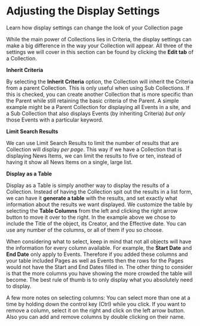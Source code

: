 # Adjusting the Display Settings

Learn how display settings can change the look of your Collection page

While the main power of Collections lies in Criteria, the display
settings can make a big difference in the way your Collection will
appear. All three of the settings we will cover in this section can be
found by clicking the **Edit tab** of a Collection.

**Inherit Criteria**

By selecting the **Inherit Criteria** option, the Collection will
inherit the Criteria from a parent Collection. This is only useful when
using Sub Collections. If this is checked, you can create another
Collection that is more specific than the Parent while still retaining
the basic criteria of the Parent. A simple example might be a Parent
Collection for displaying all Events in a site, and a Sub Collection
that also displays Events (by inheriting Criteria) *but only* those
Events with a particular keyword.

**Limit Search Results**

We can use Limit Search Results to limit the number of results that
are Collection will display *per page*. This way if we have a Collection
that is displaying News Items, we can limit the results to five or ten,
instead of having it show all News Items on a single, large list.

**Display as a Table**

Display as a Table is simply another way to display the results of a
Collection. Instead of having the Collection spit out the results in a
list form, we can have it **generate a table** with the results, and set
exactly what information about the results we want displayed. We
customize the table by selecting the **Table Columns** from the left and
clicking the right arrow button to move it over to the right. In the
example above we chose to include the Title of the object, its Creator,
and the Effective date. You can use any number of the columns, or all of
them if you so choose.

When considering what to select, keep in mind that not all objects will
have the information for every column available. For example, the
**Start Date** and **End Date** only apply to Events. Therefore if you
added these columns and your table included Pages as well as Events then
the rows for the Pages would not have the Start and End Dates filled in.
The other thing to consider is that the more columns you have showing
the more crowded the table will become. The best rule of thumb is to
only display what you absolutely need to display.

A few more notes on selecting columns: You can select more than one at a
time by holding down the control key (Ctrl) while you click. If you want
to remove a column, select it on the right and click on the left arrow
button. Also you can add and remove columns by double clicking on their
name.
